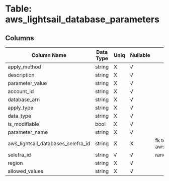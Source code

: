 # Table: aws_lightsail_database_parameters

## Columns 

|  Column Name   |  Data Type  | Uniq | Nullable | Description | 
|  ----  | ----  | ----  | ----  | ---- | 
| apply_method | string | X | √ |  | 
| description | string | X | √ |  | 
| parameter_value | string | X | √ |  | 
| account_id | string | X | √ |  | 
| database_arn | string | X | √ |  | 
| apply_type | string | X | √ |  | 
| data_type | string | X | √ |  | 
| is_modifiable | bool | X | √ |  | 
| parameter_name | string | X | √ |  | 
| aws_lightsail_databases_selefra_id | string | X | X | fk to aws_lightsail_databases.selefra_id | 
| selefra_id | string | √ | √ | random id | 
| region | string | X | √ |  | 
| allowed_values | string | X | √ |  | 


